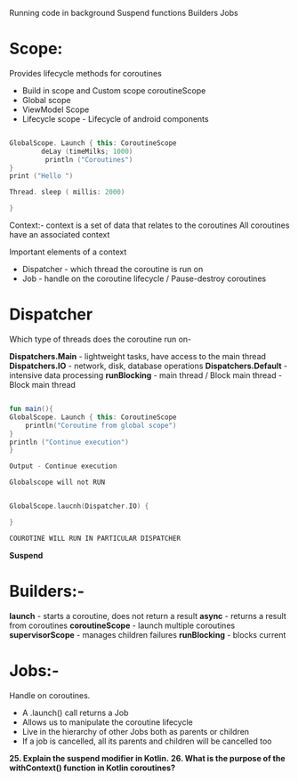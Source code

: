 
Running code in background
Suspend functions
Builders 
Jobs


# Scope:
Provides lifecycle methods for coroutines


- Build in scope and Custom scope coroutineScope
- Global scope
- ViewModel Scope
- Lifecycle scope - Lifecycle of android components



```kotlin

GlobalScope. Launch { this: CoroutineScope
		deLay (timeMilks; 1000)
		 println ("Coroutines")
}
print ("Hello ")

Thread. sleep ( millis: 2000)

}
```


Context:-
context is a set of data that relates to the coroutines
All coroutines have an associated context

Important elements of a context
- ﻿﻿Dispatcher - which thread the coroutine is run on
- Job - ﻿﻿handle on the coroutine lifecycle / Pause-destroy coroutines

# Dispatcher
Which type of threads does the coroutine run on-

**Dispatchers.Main** - lightweight tasks, have access to the main thread
**Dispatchers.IO** -  network, disk, database operations
**Dispatchers.Default** - intensive data processing
**runBlocking** - main thread / Block main thread - Block main thread


```kotlin

fun main(){
GlobalScope. Launch { this: CoroutineScope 
	println("Coroutine from global scope")
}
println ("Continue execution")
}

Output - Continue execution

Globalscope will not RUN


GlobalScope.laucnh(Dispatcher.IO) {

}

COUROTINE WILL RUN IN PARTICULAR DISPATCHER


```


**Suspend** 


# Builders:-

**launch** - starts a coroutine, does not return a result
**async** - returns a result from coroutines
**coroutineScope** - launch multiple coroutines 
**supervisorScope** - manages children failures
**runBlocking** - blocks current


# Jobs:-

Handle on coroutines.

- A .launch() call returns a Job
- Allows us to manipulate the coroutine lifecycle
- Live in the hierarchy of other Jobs both as parents or children
- If a job is cancelled, all its parents and children will be cancelled too

**25. Explain the suspend modifier in Kotlin.**
**26. What is the purpose of the withContext() function in Kotlin coroutines?**